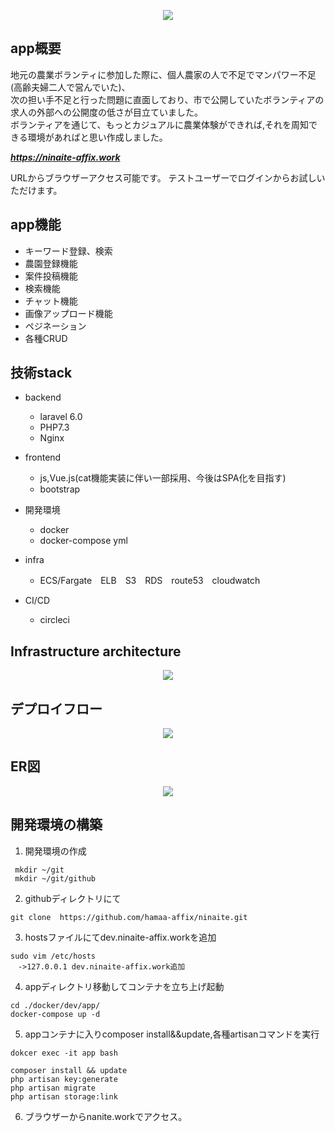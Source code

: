 <p align="center"><img src="https://aws-ninaite-infra.s3.us-east-2.amazonaws.com/%E3%81%97%E3%81%A3%E3%81%A8%E3%82%8A%E4%BF%9D%E6%B9%BF%E3%82%BF%E3%82%A4%E3%83%95%E3%82%9A+%E3%83%8D%E3%83%AD%E3%83%AA+500ml.png"></p>

## app概要
地元の農業ボランティに参加した際に、個人農家の人で不足でマンパワー不足(高齢夫婦二人で営んでいた)、  
次の担い手不足と行った問題に直面しており、市で公開していたボランティアの求人の外部への公開度の低さが目立ていました。  
ボランティアを通じて、もっとカジュアルに農業体験ができれば,それを周知できる環境があればと思い作成しました。  

***https://ninaite-affix.work***

URLからブラウザーアクセス可能です。
テストユーザーでログインからお試しいただけます。



## app機能
 - キーワード登録、検索  
 - 農園登録機能  
 - 案件投稿機能  
 - 検索機能  
 - チャット機能  
 - 画像アップロード機能  
 - ペジネーション  
 - 各種CRUD  




## 技術stack

- backend
    - laravel 6.0
    - PHP7.3
    - Nginx

- frontend
    - js,Vue.js(cat機能実装に伴い一部採用、今後はSPA化を目指す)
    - bootstrap  

- 開発環境
    - docker
    - docker-compose yml  


- infra
    - ECS/Fargate　ELB　S3　RDS　route53　cloudwatch

- CI/CD 
    - circleci  
## Infrastructure architecture
<p align="center"><img src="https://aws-ninaite-prod.s3-ap-northeast-1.amazonaws.com/Untitled+Diagram-Page-1+(2).png"></p>

## デプロイフロー
<p align="center"><img src="https://aws-ninaite-prod.s3-ap-northeast-1.amazonaws.com/Untitled+Diagram-%E3%83%98%E3%82%9A%E3%83%BC%E3%82%B7%E3%82%992+(1).png"></p>




## ER図

<p align="center"><img src="https://aws-ninaite-prod.s3-ap-northeast-1.amazonaws.com/Untitled+Diagram+(1).png"></p>

## 開発環境の構築
1. 開発環境の作成
```
 mkdir ~/git
 mkdir ~/git/github
```
2. githubディレクトリにて
```
git clone  https://github.com/hamaa-affix/ninaite.git
```
3. hostsファイルにてdev.ninaite-affix.workを追加
```
sudo vim /etc/hosts 
　->127.0.0.1 dev.ninaite-affix.work追加  
```
4. appディレクトリ移動してコンテナを立ち上げ起動
```
cd ./docker/dev/app/ 
docker-compose up -d
```
5. appコンテナに入りcomposer install&&update,各種artisanコマンドを実行
```
dokcer exec -it app bash

composer install && update
php artisan key:generate
php artisan migrate
php artisan storage:link
```
6. ブラウザーからnanite.workでアクセス。 



